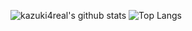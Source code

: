 
![kazuki4real's github stats](https://github-readme-stats.vercel.app/api?username=kazuki4real&count_private=true&show_icons=true&theme=radical)
![Top Langs](https://github-readme-stats.vercel.app/api/top-langs/?username=kazuki4real&theme=radical)
<!--
**kazuki4real/kazuki4real** is a ✨ _special_ ✨ repository because its `README.md` (this file) appears on your GitHub profile.

Here are some ideas to get you started:

- 🔭 I’m currently working on ...
- 🌱 I’m currently learning ...
- 👯 I’m looking to collaborate on ...
- 🤔 I’m looking for help with ...
- 💬 Ask me about ...
- 📫 How to reach me: ...
- 😄 Pronouns: ...
- ⚡ Fun fact: ...
-->
